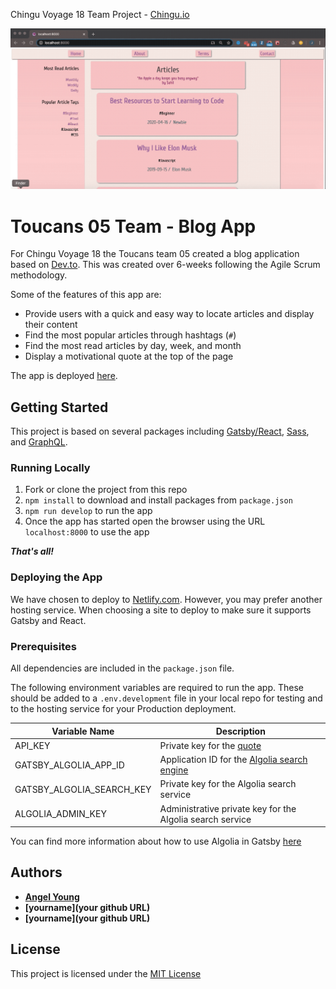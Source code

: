 Chingu Voyage 18 Team Project - [Chingu.io](https://chingu.io)

![ProjectScreenshot](./src/assets/V18ToucansProject.gif)

# Toucans 05 Team - Blog App

For Chingu Voyage 18 the Toucans team 05 created a blog application based on
[Dev.to](https://dev.to). This was created over 6-weeks following the 
Agile Scrum methodology.

Some of the features of this app are:

- Provide users with a quick and easy way to locate articles and display their
content
- Find the most popular articles through hashtags (`#`)
- Find the most read articles by day, week, and month
- Display a motivational quote at the top of the page

The app is deployed [here](https://v18toucans05.netlify.app/).

## Getting Started

This project is based on several packages including [Gatsby/React](https://gatsbyjs.org), [Sass](https://sass-lang.com/), and 
[GraphQL](https://graphql.org/).

### Running Locally

1. Fork or clone the project from this repo
2. `npm install` to download and install packages from `package.json`
3. `npm run develop` to run the app
4. Once the app has started open the browser using the URL `localhost:8000` to
use the app

**_That's all!_**

### Deploying the App

We have chosen to deploy to [Netlify.com](https://netlify.com). However, you 
may prefer another hosting service. When choosing a site to deploy to make 
sure it supports Gatsby and React.

### Prerequisites

All dependencies are included in the `package.json` file.

The following environment variables are required to run the app. These should
be added to a `.env.development` file in your local repo for testing and to 
the hosting service for your Production deployment.

| Variable Name       | Description |
|---------------------|-------------|
| API_KEY             | Private key for the [quote](https://quotes21.p.rapidapi.com/quote) |
| GATSBY_ALGOLIA_APP_ID | Application ID for the [Algolia search engine](https://www.gatsbyjs.org/packages/gatsby-plugin-algolia/?=algo) |
| GATSBY_ALGOLIA_SEARCH_KEY | Private key for the Algolia search service |
| ALGOLIA_ADMIN_KEY | Administrative private key for the Algolia search service |

You can find more information about how to use Algolia in Gatsby [here](https://janosh.io/blog/gatsby-algolia-search)

## Authors

* **[Angel Young](https://github.com/angelyoung24)** 
* **[yourname](your github URL)**
* **[yourname](your github URL)**

## License

This project is licensed under the [MIT License](https://opensource.org/licenses/MIT)
